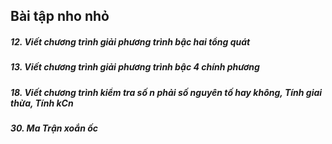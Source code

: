 ## Bài tập nho nhỏ

##### 12. Viết chương trình giải phương trình bậc hai tổng quát

##### 13. Viết chương trình giải phương trình bậc 4 chính phương

##### 18. Viết chương trình kiểm tra số n phải số nguyên tố hay không, Tính giai thừa, Tính kCn

##### 30. Ma Trận xoắn ốc
